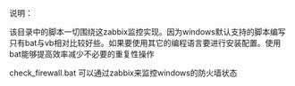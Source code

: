说明：

该目录中的脚本一切围绕这zabbix监控实现。因为windows默认支持的脚本编写只有bat与vb相对比较好些。如果要使用其它的编程语言要进行安装配置。使用bat能够提高效率减少不必要的重复性操作


check_firewall.bat
可以通过zabbix来监控windows的防火墙状态
